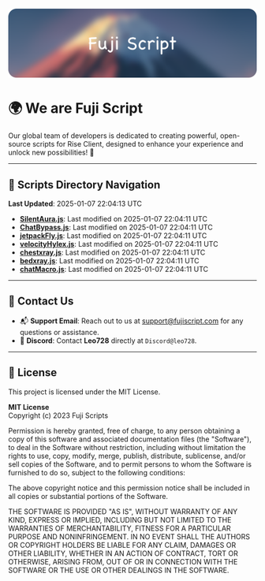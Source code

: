 ![Banner](.github/b.webp)

# 🌍 **We are Fuji Script**

Our global team of developers is dedicated to creating powerful, open-source scripts for Rise Client, designed to enhance your experience and unlock new possibilities! 🌟

---
<!-- SCRIPTS_NAVIGATION_START -->
## 📂 **Scripts Directory Navigation**

**Last Updated**: 2025-01-07 22:04:13 UTC

- **[SilentAura.js](scripts/SilentAura.js)**: Last modified on 2025-01-07 22:04:11 UTC
- **[ChatBypass.js](scripts/ChatBypass.js)**: Last modified on 2025-01-07 22:04:11 UTC
- **[jetpackFly.js](scripts/jetpackFly.js)**: Last modified on 2025-01-07 22:04:11 UTC
- **[velocityHylex.js](scripts/velocityHylex.js)**: Last modified on 2025-01-07 22:04:11 UTC
- **[chestxray.js](scripts/chestxray.js)**: Last modified on 2025-01-07 22:04:11 UTC
- **[bedxray.js](scripts/bedxray.js)**: Last modified on 2025-01-07 22:04:11 UTC
- **[chatMacro.js](scripts/chatMacro.js)**: Last modified on 2025-01-07 22:04:11 UTC

<!-- SCRIPTS_NAVIGATION_END -->

---

## 💬 **Contact Us**  
- 📬 **Support Email**: Reach out to us at [support@fujiscript.com](mailto:support@fujiscript.com) for any questions or assistance.  
- 💬 **Discord**: Contact **Leo728** directly at `Discord@leo728`.

---

## 📜 **License**

This project is licensed under the MIT License.  

**MIT License**  
Copyright (c) 2023 Fuji Scripts  

Permission is hereby granted, free of charge, to any person obtaining a copy of this software and associated documentation files (the "Software"), to deal in the Software without restriction, including without limitation the rights to use, copy, modify, merge, publish, distribute, sublicense, and/or sell copies of the Software, and to permit persons to whom the Software is furnished to do so, subject to the following conditions:  

The above copyright notice and this permission notice shall be included in all copies or substantial portions of the Software.  

THE SOFTWARE IS PROVIDED "AS IS", WITHOUT WARRANTY OF ANY KIND, EXPRESS OR IMPLIED, INCLUDING BUT NOT LIMITED TO THE WARRANTIES OF MERCHANTABILITY, FITNESS FOR A PARTICULAR PURPOSE AND NONINFRINGEMENT. IN NO EVENT SHALL THE AUTHORS OR COPYRIGHT HOLDERS BE LIABLE FOR ANY CLAIM, DAMAGES OR OTHER LIABILITY, WHETHER IN AN ACTION OF CONTRACT, TORT OR OTHERWISE, ARISING FROM, OUT OF OR IN CONNECTION WITH THE SOFTWARE OR THE USE OR OTHER DEALINGS IN THE SOFTWARE.  
